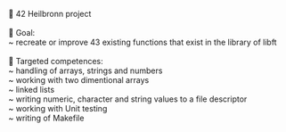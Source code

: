 :rocket: 42 Heilbronn project <br />
<br />
:dart: Goal: <br />
  ~ recreate or improve 43 existing functions that exist in the library of libft <br />
<br />
:medal_sports: Targeted competences: <br />
  ~ handling of arrays, strings and numbers<br />
  ~ working with two dimentional arrays<br />
  ~ linked lists<br />
  ~ writing numeric, character and string values to a file descriptor<br />
  ~ working with Unit testing<br />
  ~ writing of Makefile

